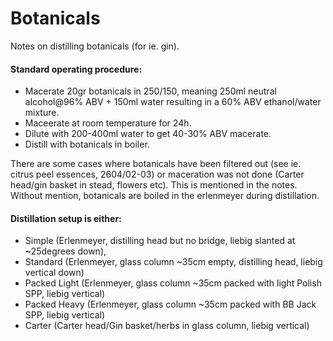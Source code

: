 # Botanicals

Notes on distilling botanicals (for ie. gin).

#### Standard operating procedure:
- Macerate 20gr botanicals in 250/150, meaning 250ml neutral alcohol@96% ABV + 150ml water resulting in a 60% ABV ethanol/water mixture.
- Maceerate at room temperature for 24h.
- Dilute with 200-400ml water to get 40-30% ABV macerate.
- Distill with botanicals in boiler.

There are some cases where botanicals have been filtered out (see ie. citrus peel essences, 2604/02-03) or maceration was not done (Carter head/gin basket in stead, flowers etc). 
This is mentioned in the notes. Without mention, botanicals are boiled in the erlenmeyer during distillation.

#### Distillation setup is either: 
- Simple (Erlenmeyer, distilling head but no bridge, liebig slanted at ~25degrees down),
- Standard (Erlenmeyer, glass column ~35cm empty, distilling head, liebig vertical down)
- Packed Light (Erlenmeyer, glass column ~35cm packed with light Polish SPP, liebig vertical)
- Packed Heavy (Erlenmeyer, glass column ~35cm packed with BB Jack SPP, liebig vertical)
- Carter (Carter head/Gin basket/herbs in glass column, liebig vertical)
